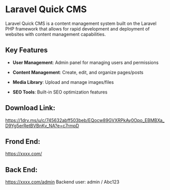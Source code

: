 # Laravel Quick CMS

Laravel Quick CMS is a content management system built on the Laravel PHP framework that allows for rapid development and deployment of websites with content management capabilities.

## Key Features

-   **User Management**: Admin panel for managing users and permissions
    
-   **Content Management**: Create, edit, and organize pages/posts
    
-   **Media Library**: Upload and manage images/files

-   **SEO Tools**: Built-in SEO optimization features

## Download Link: 

https://1drv.ms/u/c/745632abff503beb/EQocw89GVXRPkAy0Opo_EBMBXa_D9Yg5erRetBVBnKv_NA?e=c7rmpD

## Frond End:
https://xxxx.com/


## Back End:
https://xxxx.com/admin
Backend user: admin / Abc123
